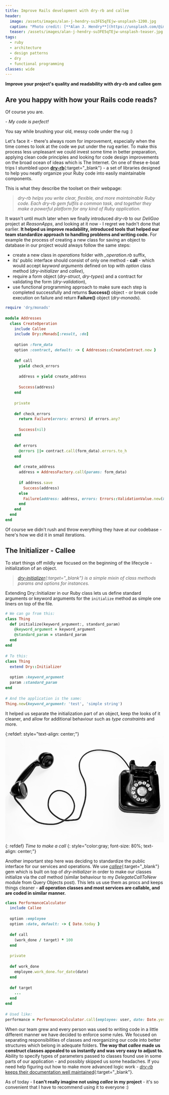 ```yaml
---
title: Improve Rails development with dry-rb and callee
header:
  image: /assets/images/alan-j-hendry-su3FE5qTEjw-unsplash-1200.jpg
  caption: "Photo credit: [**Alan J. Hendry**](https://unsplash.com/@imedianamibia){:target='_blank'}"
  teaser: /assets/images/alan-j-hendry-su3FE5qTEjw-unsplash-teaser.jpg
tags:
  - ruby
  - architecture
  - design patterns
  - dry
  - functional programming
classes: wide
---
```


**Improve your project's quality and readability with dry-rb and callee gem**

## Are you happy with how your Rails code reads?

Of course you are.

*- My code is perfect!*

You say while brushing your old, messy code under the rug :)

Let's face it - there's always room for improvement, especially when the time comes to look at the code we put under the rug earlier. To make this process less unpleasant we could invest some time in better preparation, applying clean code principles and looking for code design improvements on the broad ocean of ideas which is The Internet. On one of these e-boat trips I stumbled upon [**dry-rb**](https://dry-rb.org/){:target="_blank"} - a set of libraries designed to help you neatly organize your Ruby code into easily maintainable components.

This is what they describe the toolset on their webpage:
> *dry-rb helps you write clear, flexible, and more maintainable Ruby code. Each dry-rb gem fulfils a common task, and together they make a powerful platform for any kind of Ruby application.*

It wasn't until much later when we finally introduced *dry-rb* to our *DeliGoo* project at *ReasonApps*, and looking at it now - I regret we hadn't done that earlier. **It helped us improve readability, introduced tools that helped our team standardize approach to handling problems and writing code.** For example the process of creating a new class for saving an object to database in our project would always follow the same steps:

* create a new class in *operations* folder with *_operation.rb* suffix,
* its' public interface should consist of only one method - **call** - which would accept *keyword arguments* defined on top with *option* class method (*dry-initializer* and *callee*),
* require a form object (*dry-struct*, *dry-types*) and a contract for validating the form (*dry-validation*),
* use functional programming approach to make sure each step is completed successfully and returns **Success()** object - or break code execution on failure and return **Failure()** object (*dry-monads*).

```ruby
require 'dry/monads'

module Addresses
  class CreateOperation
    include Callee
    include Dry::Monads[:result, :do]

    option :form_data
    option :contract, default: -> { Addresses::CreateContract.new }

    def call
      yield check_errors

      address = yield create_address

      Success(address)
    end

    private

    def check_errors
      return Failure(errors: errors) if errors.any?

      Success(nil)
    end

    def errors
      @errors ||= contract.call(form_data).errors.to_h
    end

    def create_address
      address = AddressFactory.call(params: form_data)

      if address.save
        Success(address)
      else
        Failure(address: address, errors: Errors::ValidationValue.new(key: :address).errors)
      end
    end
  end
end
```

Of course we didn't rush and throw everything they have at our codebase - here's how we did it in small iterations.

## The Initializer - Callee

To start things off mildly we focused on the beginning of the lifecycle - initialization of an object.

> *[dry-initializer](https://dry-rb.org/gems/dry-initializer/3.0/){:target="_blank"} is a simple mixin of class methods params and options for instances.*

Extending Dry::Initializer in our Ruby class lets us define standard arguments or keyword arguments for the `initialize` method as simple one liners on top of the file.

```ruby
# We can go from this:
class Thing
  def initialize(keyword_argument:, standard_param)
    @keyword_argument = keyword_argument
    @standard_param = standard_param
  end
end

# To this:
class Thing
  extend Dry::Initializer

  option :keyword_argument
  param :standard_param
end

# And the application is the same:
Thing.new(keyword_argument: 'test', 'simple string')
```

It helped us separate the initialization part of an object, keep the looks of it cleaner, and allow for additional behaviour such as *type constraints* and more.

{:refdef: style="text-align: center;"}
![An old phone](/assets/images/quino-al-xhGMQ_nYWqU-unsplash-900.jpg)
{: refdef}
*Time to make a call*
{: style="color:gray; font-size: 80%; text-align: center;"}

Another important step here was deciding to standardize the public interface for our services and operations. We use [*callee*](https://github.com/dreikanter/callee){:target="_blank"} gem which is built on top of *dry-initializer* in order to make our classes initialize via the *call* method (similar behaviour to my *DelegateCallToNew* module from Query Objects post). This lets us use them as procs and keeps things cleaner - **all operation classes and most services are callable, and are coded in similar manner.**

```ruby
class PerformanceCalculator
  include Callee

  option :employee
  option :date, default: -> { Date.today }

  def call
    (work_done / target) * 100
  end

  private

  def work_done
    employee.work_done.for_date(date)
  end

  def target
    ...
  end
end

# Used like:
performance = PerformanceCalculator.call(employee: user, date: Date.yesterday)
```

When our team grew and every person was used to writing code in a little different manner we have decided to enforce some rules. We focused on separating responsibilities of classes and reorganizing our code into better structures which belong in adequate folders. **The way that *callee* made us construct classes appealed to us instantly and was very easy to adjust to.** Ability to specify types of parameters passed to classes found use in some parts of our application - and possibly skipped us some headaches. If you need help figuring out how to make more advanced logic work - [*dry-rb* keeps their documentation well maintained](https://dry-rb.org/gems/dry-initializer/master/){:target="_blank"}.

As of today - **I can't really imagine not using *callee* in my project** - it's so convenient that I have to recommend using it to everyone :)
